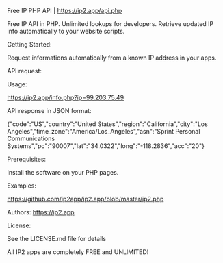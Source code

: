 Free IP PHP API | https://ip2.app/api.php

Free IP API in PHP. Unlimited lookups for developers. Retrieve updated IP info automatically to your website scripts.

Getting Started:

Request informations automatically from a known IP address in your apps.

API request:

Usage:

https://ip2.app/info.php?ip=99.203.75.49

API response in JSON format:

{"code":"US","country":"United States","region":"California","city":"Los Angeles","time_zone":"America\/Los_Angeles","asn":"Sprint Personal Communications Systems","pc":"90007","lat":"34.0322","long":"-118.2836","acc":"20"}


Prerequisites:

Install the software on your PHP pages.

Examples:

https://github.com/ip2app/ip2.app/blob/master/ip2.php

Authors:
https://ip2.app

License:

See the LICENSE.md file for details

All IP2 apps are completely FREE and UNLIMITED!
